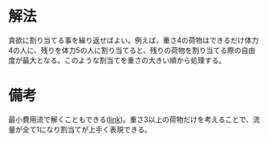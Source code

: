 # 解法

貪欲に割り当てる事を繰り返せばよい。例えば、重さ4の荷物はできるだけ体力4の人に、残りを体力5の人に割り当てると、残りの荷物を割り当てる際の自由度が最大となる。このような割当てを重さの大きい順から処理する。

# 備考

最小費用流で解くこともできる([link](https://ssrs.hatenablog.com/entry/2021/11/08/003053))。重さ3以上の荷物だけを考えることで、流量が全て1になり割当てが上手く表現できる。

